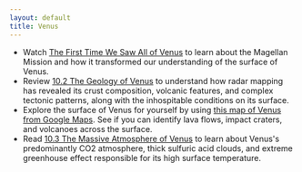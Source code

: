 ```yaml
---
layout: default
title: Venus
---
```


- Watch [The First Time We Saw All of Venus](https://youtu.be/kSPXrzxwtCE?si=9gff9PMwNxPSESLG) to learn about the Magellan Mission and how it transformed our understanding of the surface of Venus.
- Review [10.2 The Geology of Venus](https://openstax.org/books/astronomy-2e/pages/10-2-the-geology-of-venus) to understand how radar mapping has revealed its crust composition, volcanic features, and complex tectonic patterns, along with the inhospitable conditions on its surface.
- Explore the surface of Venus for yourself by using [this map of Venus from Google Maps](https://www.google.com/maps/space/venus/). See if you can identify lava flows, impact craters, and volcanoes across the surface.
- Read [10.3 The Massive Atmosphere of Venus](https://openstax.org/books/astronomy-2e/pages/10-3-the-massive-atmosphere-of-venus) to learn about Venus's predominantly CO2 atmosphere, thick sulfuric acid clouds, and extreme greenhouse effect responsible for its high surface temperature.
